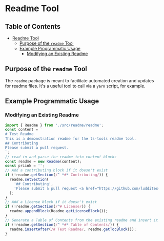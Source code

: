 # Readme Tool

## Table of Contents

- [Readme Tool](#readme-tool)
  - [Purpose of the `readme` Tool](#purpose-of-the-readme-tool)
  - [Example Programmatic Usage](#example-programmatic-usage)
    - [Modifying an Existing Readme](#modifying-an-existing-readme)

## Purpose of the `readme` Tool

The `readme` package is meant to facilitate automated creation and updates for readme files. It's a useful tool to call via a `yarn` script, for example.

## Example Programmatic Usage

### Modifying an Existing Readme

```typescript
import { Readme } from './src/readme/readme';
const content = `
# Test Readme
This is a demonstration readme for the ts-tools readme tool.
## Contributing
Please submit a pull request.
`;
// read in and parse the readme into content blocks
const readme = new Readme(content);
const prLink = '';
// Add a contributing block if it doesn't exist
if (!readme.getSection(/^ *#* Contributing/)) {
  readme.setSection(
    '## Contributing',
    'Please submit a pull request <a href="https://github.com/luddites-me/ts-tools/pulls">here</a>.',
  );
}
// Add a License block if it doesn't exist
if (!readme.getSection(/^# License/)) {
  readme.appendBlock(Readme.getLicenseBlock());
}
// Generate a Table of Contents from the existing readme and insert it the title.
if (!readme.getSection(/^ *#* Table of Contents/)) {
  readme.insertAfter(/# Test Readme/, readme.getTocBlock());
}
```
